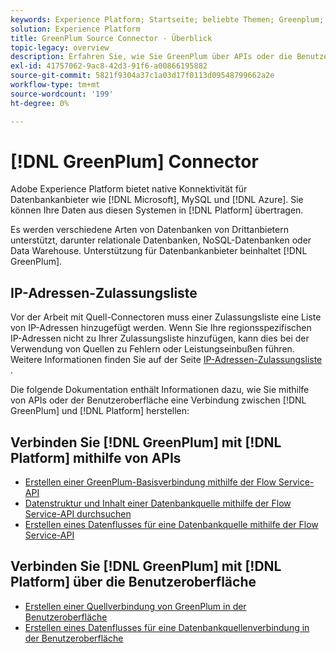 ```yaml
---
keywords: Experience Platform; Startseite; beliebte Themen; Greenplum; GreenPlum
solution: Experience Platform
title: GreenPlum Source Connector - Überblick
topic-legacy: overview
description: Erfahren Sie, wie Sie GreenPlum über APIs oder die Benutzeroberfläche mit Adobe Experience Platform verbinden.
exl-id: 41757062-9ac8-42d3-91f6-a00866195882
source-git-commit: 5821f9304a37c1a03d17f0113d09548799662a2e
workflow-type: tm+mt
source-wordcount: '199'
ht-degree: 0%

---
```


# [!DNL GreenPlum] Connector

Adobe Experience Platform bietet native Konnektivität für Datenbankanbieter wie [!DNL Microsoft], MySQL und [!DNL Azure]. Sie können Ihre Daten aus diesen Systemen in [!DNL Platform] übertragen.

Es werden verschiedene Arten von Datenbanken von Drittanbietern unterstützt, darunter relationale Datenbanken, NoSQL-Datenbanken oder Data Warehouse. Unterstützung für Datenbankanbieter beinhaltet [!DNL GreenPlum].

## IP-Adressen-Zulassungsliste

Vor der Arbeit mit Quell-Connectoren muss einer Zulassungsliste eine Liste von IP-Adressen hinzugefügt werden. Wenn Sie Ihre regionsspezifischen IP-Adressen nicht zu Ihrer Zulassungsliste hinzufügen, kann dies bei der Verwendung von Quellen zu Fehlern oder Leistungseinbußen führen. Weitere Informationen finden Sie auf der Seite [IP-Adressen-Zulassungsliste](../../ip-address-allow-list.md) .

Die folgende Dokumentation enthält Informationen dazu, wie Sie mithilfe von APIs oder der Benutzeroberfläche eine Verbindung zwischen [!DNL GreenPlum] und [!DNL Platform] herstellen:

## Verbinden Sie [!DNL GreenPlum] mit [!DNL Platform] mithilfe von APIs

- [Erstellen einer GreenPlum-Basisverbindung mithilfe der Flow Service-API](../../tutorials/api/create/databases/greenplum.md)
- [Datenstruktur und Inhalt einer Datenbankquelle mithilfe der Flow Service-API durchsuchen](../../tutorials/api/explore/database-nosql.md)
- [Erstellen eines Datenflusses für eine Datenbankquelle mithilfe der Flow Service-API](../../tutorials/api/collect/database-nosql.md)

## Verbinden Sie [!DNL GreenPlum] mit [!DNL Platform] über die Benutzeroberfläche

- [Erstellen einer Quellverbindung von GreenPlum in der Benutzeroberfläche](../../tutorials/ui/create/databases/greenplum.md)
- [Erstellen eines Datenflusses für eine Datenbankquellenverbindung in der Benutzeroberfläche](../../tutorials/ui/dataflow/databases.md)
